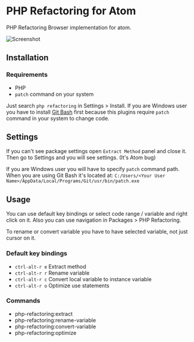 # PHP Refactoring for Atom
PHP Refactoring Browser implementation for atom.

![Screenshot](https://raw.githubusercontent.com/mihaliak/php-refactoring/master/screenshot.gif "Screenshot")

## Installation
### Requirements
* PHP
* `patch` command on your system

Just search `php refactoring` in Settings > Install. If you are Windows user you have to install [Git Bash](https://git-scm.com/) first because this plugins require `patch` command in your system to change code.

## Settings
If you can't see package settings open `Extract Method` panel and close it. Then go to Settings and you will see settings. (It's Atom bug)

If you are Windows user you will have to specify `patch` command path. When you are using Git Bash it's located at: `C:/Users/<Your User Name>/AppData/Local/Programs/Git/usr/bin/patch.exe`

## Usage
You can use default key bindings or select code range / variable and right click on it. Also you can use navigation in Packages > PHP Refactoring.

To rename or convert variable you have to have selected variable, not just cursor on it.

### Default key bindings
* `ctrl-alt-r e` Extract method
* `ctrl-alt-r r` Rename variable
* `ctrl-alt-r c` Convert local variable to instance variable
* `ctrl-alt-r o` Optimize use statements

### Commands
* php-refactoring:extract
* php-refactoring:rename-variable
* php-refactoring:convert-variable
* php-refactoring:optimize
